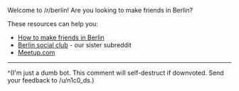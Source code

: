 Welcome to /r/berlin! Are you looking to make friends in Berlin?

These resources can help you:

* [How to make friends in Berlin](https://allaboutberlin.com/guides/making-friends)
* [Berlin social club](https://www.reddit.com/r/berlinsocialclub/) - our sister subreddit
* [Meetup.com](http://meetup.com)

----

^(I'm just a dumb bot. This comment will self-destruct if downvoted. Send your feedback to /u/n1c0_ds.)